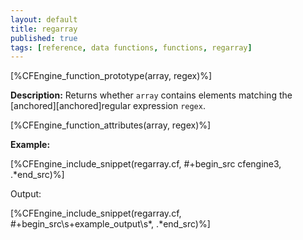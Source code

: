 ```yaml
---
layout: default
title: regarray
published: true
tags: [reference, data functions, functions, regarray]
---
```


[%CFEngine_function_prototype(array, regex)%]

**Description:** Returns whether `array` contains elements matching the
[anchored][anchored]regular expression `regex`.

[%CFEngine_function_attributes(array, regex)%]

**Example:**

[%CFEngine_include_snippet(regarray.cf, #\+begin_src cfengine3, .*end_src)%]

Output:

[%CFEngine_include_snippet(regarray.cf, #\+begin_src\s+example_output\s*, .*end_src)%]
